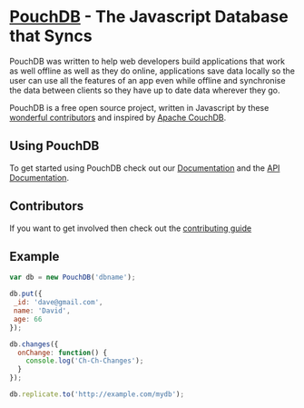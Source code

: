 [PouchDB](http://pouchdb.com/) - The Javascript Database that Syncs
==================================================

PouchDB was written to help web developers build applications that work as well offline as well as they do online, applications save data locally so the user can use all the features of an app even while offline and synchronise the data between clients so they have up to date data wherever they go.

PouchDB is a free open source project, written in Javascript by these [wonderful contributors](https://github.com/daleharvey/pouchdb/graphs/contributors) and inspired by <a href="http://couchdb.apache.org/">Apache CouchDB</a>.

Using PouchDB
-------------

To get started using PouchDB check out our [Documentation](http://pouchdb.com/learn.html) and the [API Documentation](http://pouchdb.com/api.html).


Contributors
------------
If you want to get involved then check out the [contributing guide](https://github.com/daleharvey/pouchdb/blob/master/CONTRIBUTING.md)

Example
-------

```javascript
var db = new PouchDB('dbname');

db.put({
 _id: 'dave@gmail.com',
 name: 'David',
 age: 66
});

db.changes({
  onChange: function() {
    console.log('Ch-Ch-Changes');
  }
});

db.replicate.to('http://example.com/mydb');
```
